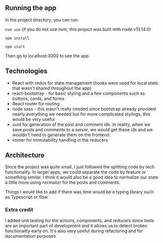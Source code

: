 ## Running the app

In the project directory, you can run:

`nvm use` (if you do not use nvm, this project was built with node v13.14.0)

`npm install`

`npm start`

Then go to localhost:3000 to see the app

## Technologies

- React with redux for state management (hooks were used for local state that wasn't shared throughout the app)
- react-bootstrap - for basic styling and a few components such as buttons, cards, and forms
- React router for routing
- node sass - this wasn't really needed since bootstrap already provided nearly everything we needed but for more complicated stylings, this would be very useful
- uuid for generation of the post and comment ids. In reality, when we save posts and comments to a server, we would get these ids and we wouldn't need to generate them on the frontend.
- immer for immutability handling in the reducers

## Architecture

Since the project was quite small, I just followed the splitting code by tech functionality. In larger apps, we could separate the code by feature or something similar. I think it would also be a good idea to normalize our state a little more using normalizr for the posts and comments.

Things I would like to add if there was time would be a typing library such as Typescript or flow.

### Extra credit

I added unit testing for the actions, components, and reducers since tests are an important part of development and it allows us to detect broken functionality early on. It's also very useful during refactoring and for documentation purposes

